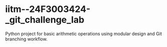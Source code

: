 # iitm--24F3003424-_git_challenge_lab
Python project for basic arithmetic operations using modular design and Git branching workflow.
